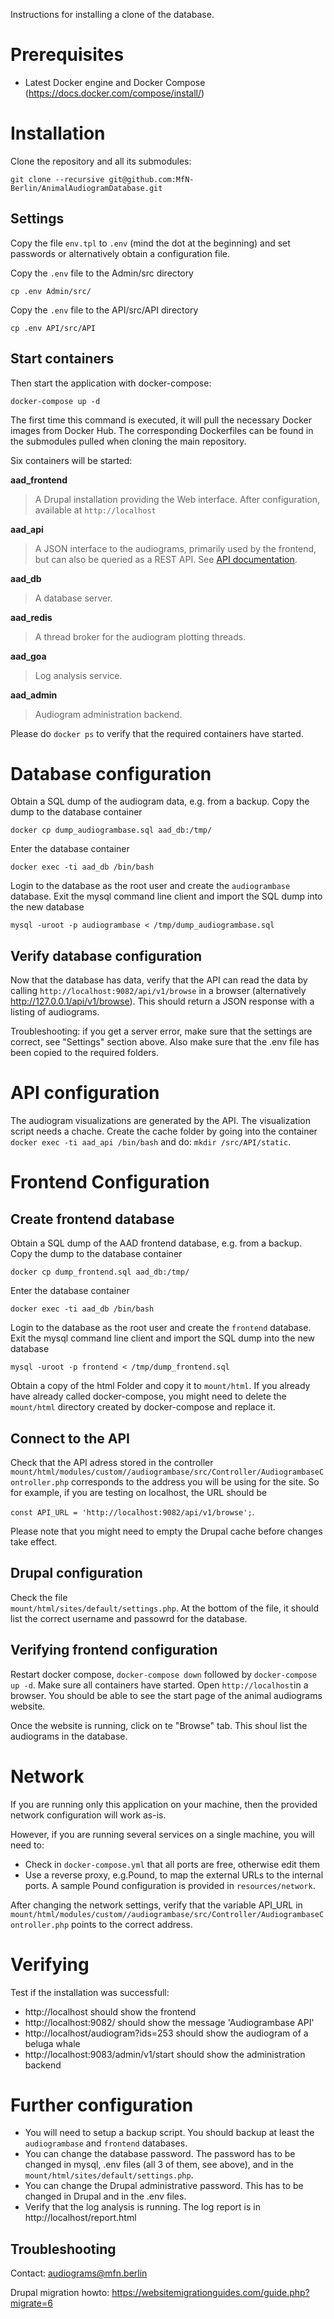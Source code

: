 Instructions for installing a clone of the database.

# Prerequisites
* Latest Docker engine and Docker Compose (https://docs.docker.com/compose/install/)

# Installation
Clone the repository and all its submodules:

`git clone --recursive git@github.com:MfN-Berlin/AnimalAudiogramDatabase.git`

## Settings
Copy the file `env.tpl` to `.env` (mind the dot at the beginning) and set passwords or alternatively obtain a configuration file.

Copy the `.env` file to the Admin/src directory

`cp .env Admin/src/`

Copy the `.env` file to the API/src/API directory

`cp .env API/src/API`

## Start containers
Then start the application with docker-compose:

`docker-compose up -d`

The first time this command is executed, it will pull the necessary Docker images from Docker Hub. The corresponding Dockerfiles can be found in the submodules pulled when cloning the main repository.

Six containers will be started:

**aad_frontend**

> A Drupal installation providing the Web interface. After configuration, available at `http://localhost`

**aad_api**

> A JSON interface to the audiograms, primarily used by the frontend, but can also be queried as a REST API. See [API documentation](https://animalaudiograms.museumfuernaturkunde.berlin/apidoc).

**aad_db**

> A database server.

**aad_redis**

> A thread broker for the audiogram plotting threads.

**aad_goa**

> Log analysis service.

**aad_admin**

> Audiogram administration backend.

Please do `docker ps` to verify that the required containers have started.

# Database configuration
Obtain a SQL dump of the audiogram data, e.g. from a backup. Copy the dump to the database container

`docker cp dump_audiogrambase.sql aad_db:/tmp/`

Enter the database container

`docker exec -ti aad_db /bin/bash`

Login to the database as the root user and create the `audiogrambase` database. Exit the mysql command line client and import the SQL dump into the new database

`mysql -uroot -p audiogrambase < /tmp/dump_audiogrambase.sql`

## Verify database configuration
Now that the database has data, verify that the API can read the data by calling `http://localhost:9082/api/v1/browse` in a browser (alternatively http://127.0.0.1/api/v1/browse). This should return a JSON response with a listing of audiograms.

Troubleshooting: if you get a server error, make sure that the settings are correct, see "Settings" section above. Also make sure that the .env file has been copied to the required folders.

# API configuration

The audiogram visualizations are generated by the API. The visualization script needs a chache. Create the cache folder by going into the container `docker exec -ti aad_api /bin/bash` and do: `mkdir /src/API/static`.

# Frontend Configuration

## Create frontend database
Obtain a SQL dump of the AAD frontend database, e.g. from a backup. Copy the dump to the database container

`docker cp dump_frontend.sql aad_db:/tmp/`

Enter the database container

`docker exec -ti aad_db /bin/bash`

Login to the database as the root user and create the `frontend` database. Exit the mysql command line client and import the SQL dump into the new database

`mysql -uroot -p frontend < /tmp/dump_frontend.sql`

Obtain a copy of the html Folder and copy it to `mount/html`. If you already have already called docker-compose, you might need to delete the `mount/html` directory created by docker-compose and replace it.

## Connect to the API
Check that the API adress stored in the controller `mount/html/modules/custom//audiogrambase/src/Controller/AudiogrambaseController.php` corresponds to the address you will be using for the site. So for example, if you are testing on localhost, the URL should be

`const API_URL = 'http://localhost:9082/api/v1/browse';`.

Please note that you might need to empty the Drupal cache before changes take effect.

## Drupal configuration
Check the file  
`mount/html/sites/default/settings.php`. At the bottom of the file, it should list the correct username and passowrd for the database.

## Verifying frontend configuration
Restart docker compose, `docker-compose down` followed by `docker-compose up -d`.
Make sure all containers have started. Open `http://localhost`in a browser. You should be able to see the start page of the animal audiograms website. 

Once the website is running, click on te "Browse" tab. This shoul list the audiograms in the database.

# Network
If you are running only this application on your machine, then the provided network configuration will work as-is.

However, if you are running several services on a single machine, you will need to:
* Check in `docker-compose.yml` that all ports are free, otherwise edit them
* Use a reverse proxy, e.g.Pound, to map the external URLs to the internal ports. A sample Pound configuration is provided in `resources/network`.

After changing the network settings, verify that the variable API_URL in  `mount/html/modules/custom//audiogrambase/src/Controller/AudiogrambaseController.php`
points to the correct address.

# Verifying
Test if the installation was successfull:
* http://localhost should show the frontend
* http://localhost:9082/ should show the message 'Audiogrambase API'
* http://localhost/audiogram?ids=253 should show the audiogram of a beluga whale
* http://localhost:9083/admin/v1/start should show the administration backend

# Further configuration
* You will need to setup a backup script. You should backup at least the `audiogrambase` and `frontend` databases.
* You can change the database password. The password has to be changed in mysql, .env files (all 3 of them, see above), and in the `mount/html/sites/default/settings.php`.
* You can change the Drupal administrative password. This has to be changed in Drupal and in the .env files.
* Verify that the log analysis is running. The log report is in http://localhost/report.html

## Troubleshooting

Contact: audiograms@mfn.berlin

Drupal migration howto:
https://websitemigrationguides.com/guide.php?migrate=6


